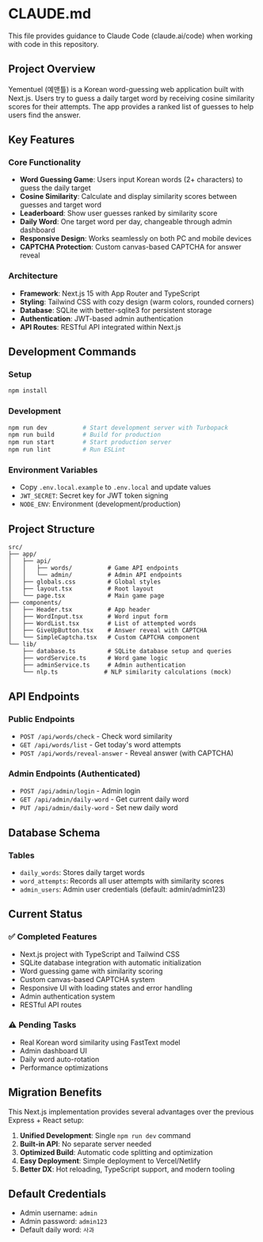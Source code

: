# CLAUDE.md

This file provides guidance to Claude Code (claude.ai/code) when working with code in this repository.

## Project Overview

Yementuel (예맨틀) is a Korean word-guessing web application built with Next.js. Users try to guess a daily target word by receiving cosine similarity scores for their attempts. The app provides a ranked list of guesses to help users find the answer.

## Key Features

### Core Functionality
- **Word Guessing Game**: Users input Korean words (2+ characters) to guess the daily target
- **Cosine Similarity**: Calculate and display similarity scores between guesses and target word
- **Leaderboard**: Show user guesses ranked by similarity score
- **Daily Word**: One target word per day, changeable through admin dashboard
- **Responsive Design**: Works seamlessly on both PC and mobile devices
- **CAPTCHA Protection**: Custom canvas-based CAPTCHA for answer reveal

### Architecture
- **Framework**: Next.js 15 with App Router and TypeScript
- **Styling**: Tailwind CSS with cozy design (warm colors, rounded corners)
- **Database**: SQLite with better-sqlite3 for persistent storage
- **Authentication**: JWT-based admin authentication
- **API Routes**: RESTful API integrated within Next.js

## Development Commands

### Setup
```bash
npm install
```

### Development
```bash
npm run dev          # Start development server with Turbopack
npm run build        # Build for production
npm run start        # Start production server
npm run lint         # Run ESLint
```

### Environment Variables
- Copy `.env.local.example` to `.env.local` and update values
- `JWT_SECRET`: Secret key for JWT token signing
- `NODE_ENV`: Environment (development/production)

## Project Structure

```
src/
├── app/
│   ├── api/
│   │   ├── words/          # Game API endpoints
│   │   └── admin/          # Admin API endpoints
│   ├── globals.css         # Global styles
│   ├── layout.tsx          # Root layout
│   └── page.tsx            # Main game page
├── components/
│   ├── Header.tsx          # App header
│   ├── WordInput.tsx       # Word input form
│   ├── WordList.tsx        # List of attempted words
│   ├── GiveUpButton.tsx    # Answer reveal with CAPTCHA
│   └── SimpleCaptcha.tsx   # Custom CAPTCHA component
└── lib/
    ├── database.ts         # SQLite database setup and queries
    ├── wordService.ts      # Word game logic
    ├── adminService.ts     # Admin authentication
    └── nlp.ts             # NLP similarity calculations (mock)
```

## API Endpoints

### Public Endpoints
- `POST /api/words/check` - Check word similarity
- `GET /api/words/list` - Get today's word attempts
- `POST /api/words/reveal-answer` - Reveal answer (with CAPTCHA)

### Admin Endpoints (Authenticated)
- `POST /api/admin/login` - Admin login
- `GET /api/admin/daily-word` - Get current daily word
- `PUT /api/admin/daily-word` - Set new daily word

## Database Schema

### Tables
- `daily_words`: Stores daily target words
- `word_attempts`: Records all user attempts with similarity scores
- `admin_users`: Admin user credentials (default: admin/admin123)

## Current Status

### ✅ Completed Features
- Next.js project with TypeScript and Tailwind CSS
- SQLite database integration with automatic initialization
- Word guessing game with similarity scoring
- Custom canvas-based CAPTCHA system
- Responsive UI with loading states and error handling
- Admin authentication system
- RESTful API routes

### ⚠️ Pending Tasks
- Real Korean word similarity using FastText model
- Admin dashboard UI
- Daily word auto-rotation
- Performance optimizations

## Migration Benefits

This Next.js implementation provides several advantages over the previous Express + React setup:

1. **Unified Development**: Single `npm run dev` command
2. **Built-in API**: No separate server needed
3. **Optimized Build**: Automatic code splitting and optimization
4. **Easy Deployment**: Simple deployment to Vercel/Netlify
5. **Better DX**: Hot reloading, TypeScript support, and modern tooling

## Default Credentials
- Admin username: `admin`
- Admin password: `admin123`
- Default daily word: `사과`